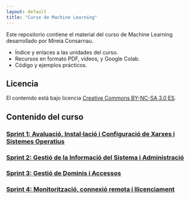 ```yaml
---
layout: default
title: "Curso de Machine Learning"
---
```


Este repositorio contiene el material del curso de Machine Learning desarrollado por Mireia Consarnau.

- Índice y enlaces a las unidades del curso.
- Recursos en formato PDF, vídeos, y Google Colab.
- Código y ejemplos prácticos.

## Licencia

El contenido está bajo licencia [Creative Commons BY-NC-SA 3.0 ES](LICENSE.md).

## Contenido del curso

### [Sprint 1: Avaluació, Instal·lació i Configuració de Xarxes i Sistemes Operatius](SP1/sp1.md)  
### [Sprint 2: Gestió de la Informació del Sistema i Administració](SP2/sp2.md)  
### [Sprint 3: Gestió de Dominis i Accessos](SP3/sp3.md)  
### [Sprint 4: Monitorització, connexió remota i llicenciament](SP4/sp4.md)  

